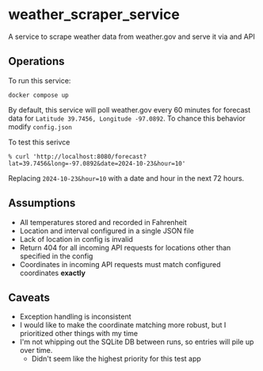 # weather_scraper_service
A service to scrape weather data from weather.gov and serve it via and API

## Operations
To run this service:

```
docker compose up
```

By default, this service will poll weather.gov every 60 minutes for forecast data for `Latitude 39.7456, Longitude -97.0892`. To chance this behavior modify `config.json`

To test this serivce

```
% curl 'http://localhost:8080/forecast?lat=39.7456&long=-97.0892&date=2024-10-23&hour=10'
```

Replacing `2024-10-23&hour=10` with a date and hour in the next 72 hours.

## Assumptions
* All temperatures stored and recorded in Fahrenheit
* Location and interval configured in a single JSON file
* Lack of location in config is invalid
* Return 404 for all incoming API requests for locations other than specified in the config
* Coordinates in incoming API requests must match configured coordinates **exactly**

## Caveats
* Exception handling is inconsistent
* I would like to make the coordinate matching more robust, but I prioritized other things with my time
* I'm not whipping out the SQLite DB between runs, so entries will pile up over time. 
    * Didn't seem like the highest priority for this test app